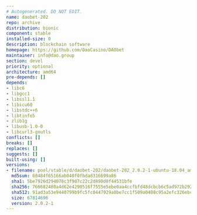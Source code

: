 ```yaml
---
# Autogenerated. DO NOT EDIT.
name: daobet-202
repo: archive
distribution: bionic
component: stable
installed-size: 0
description: blockchain software
homepage: https://github.com/DaoCasino/DAObet
maintainer: info@dao.group
section: devel
priority: optional
architecture: amd64
pre-depends: []
depends:
- libc6
- libgcc1
- libssl1.1
- libicu60
- libstdc++6
- libtinfo5
- zlib1g
- libusb-1.0-0
- libcurl3-gnutls
conflicts: []
breaks: []
replaces: []
suggests: []
built-using: []
versions:
- filename: pool/stable/d/daobet-202/daobet-202_2.0.2-1-ubuntu-18.04_amd64.deb
  md5sum: 60484f65166ab040f0fbdad316699a86
  sha1: 5be7926d294078c3f907c22c2d890d8f44531bfe
  sha256: 766682480a4d62e4290516f7555e5ebe0aa4ccfbfd48dcbcb6c5ad972b29269b
  sha512: 91ad3a53e9440799b9fc5fc0447929a8be7cc1f509a0408c95a2efc326ebce25088aa0ebfff0a3a0cda101efcf95e5e48eeda6918dd6d61e38ca7312dcee6ecf
  size: 67814696
  version: 2.0.2-1
---
```

